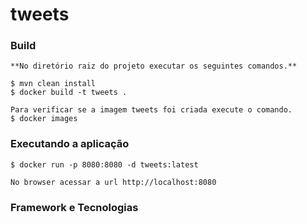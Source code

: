 # tweets

### Build
```
**No diretório raiz do projeto executar os seguintes comandos.**

$ mvn clean install
$ docker build -t tweets .

Para verificar se a imagem tweets foi criada execute o comando.
$ docker images

```

### Executando a aplicação
```
$ docker run -p 8080:8080 -d tweets:latest

No browser acessar a url http://localhost:8080

```


### Framework e Tecnologias
```

```

